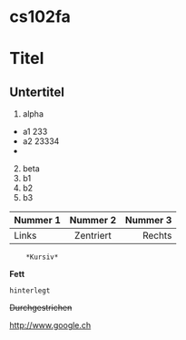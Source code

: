 cs102fa
=======

# Titel

## Untertitel

1. alpha
  * a1  233
  * a2     23334
  * 
2. beta
  1. b1
  2. b2
  3. b3

Nummer 1 | Nummer 2 | Nummer 3
--- |:---:| ---:
Links | Zentriert | Rechts

        *Kursiv*

**Fett**

`hinterlegt`

~~Durchgestrichen~~

http://www.google.ch


